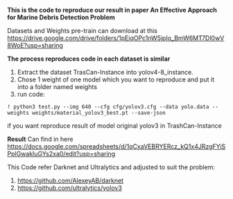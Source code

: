 **This is the code to reproduce our result in paper An Effective Approach for Marine Debris Detection Problem**

Datasets and Weights pre-train can download at this https://drive.google.com/drive/folders/1pEiqOPc1nW5jpIo_BmW6MT7Dl0wV8WoE?usp=sharing

**The process reproduces code in each dataset is similar**

1. Extract the dataset TrasCan-Instance into yolov4-8_instance. 
2. Chose 1 weight of one model which you want to reproduce and put it into a folder named weights
3. run code:
```
! python3 test.py --img 640 --cfg cfg/yolov3.cfg --data yolo.data --weights weights/material_yolov3_best.pt --save-json
```
if you want reproduce result of model original yolov3 in TrashCan-Instance

**Result**
Can find in here https://docs.google.com/spreadsheets/d/1qCxaVEBRYERcz_kQ1x4JRzgFYiSPplGwakIuGYs2xa0/edit?usp=sharing

This Code refer Darknet and Ultralytics and adjusted to suit the problem:
  1. https://github.com/AlexeyAB/darknet
  2. https://github.com/ultralytics/yolov3

